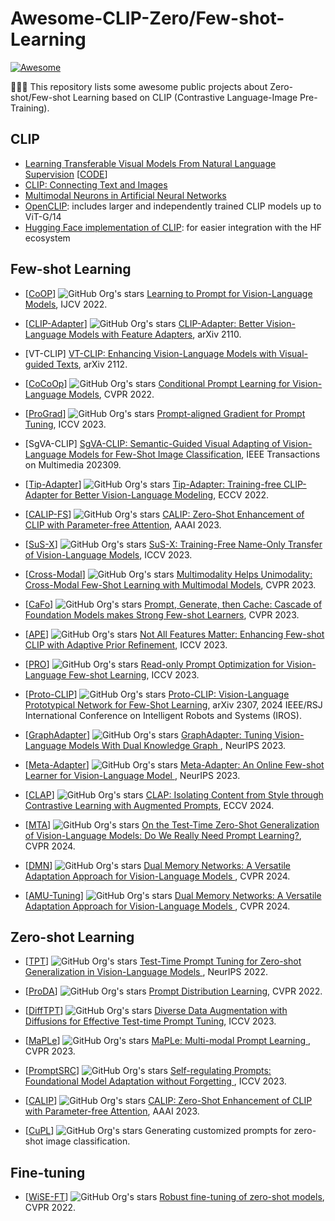 # Awesome-CLIP-Zero/Few-shot-Learning
[![Awesome](https://cdn.rawgit.com/sindresorhus/awesome/d7305f38d29fed78fa85652e3a63e154dd8e8829/media/badge.svg)](https://github.com/sindresorhus/awesome)

🚀🚀🚀 This repository lists some awesome public projects about Zero-shot/Few-shot Learning based on CLIP (Contrastive Language-Image Pre-Training).

## CLIP 
- [Learning Transferable Visual Models From Natural Language Supervision](https://arxiv.org/abs/2103.00020) [[CODE](https://github.com/openai/CLIP)]
- [CLIP: Connecting Text and Images](https://openai.com/blog/clip/)
- [Multimodal Neurons in Artificial Neural Networks](https://openai.com/blog/multimodal-neurons/)
- [OpenCLIP](https://github.com/mlfoundations/open_clip): includes larger and independently trained CLIP models up to ViT-G/14
- [Hugging Face implementation of CLIP](https://huggingface.co/docs/transformers/model_doc/clip): for easier integration with the HF ecosystem

## Few-shot Learning
* [[CoOP](https://github.com/KaiyangZhou/CoOp)] ![GitHub Org's stars](https://img.shields.io/github/stars/KaiyangZhou%2FCoOp?style=social) [Learning to Prompt for Vision-Language Models](https://arxiv.org/abs/2109.01134), IJCV 2022. 

* [[CLIP-Adapter](https://github.com/gaopengcuhk/CLIP-Adapter)] ![GitHub Org's stars](https://img.shields.io/github/stars/gaopengcuhk%2FCLIP-Adapter?style=social) [CLIP-Adapter: Better Vision-Language Models with Feature Adapters](https://arxiv.org/pdf/2110.04544.pdf), arXiv 2110.

* [VT-CLIP] [VT-CLIP: Enhancing Vision-Language Models with Visual-guided Texts](https://arxiv.org/abs/2112.02399), arXiv 2112.

* [[CoCoOp](https://github.com/KaiyangZhou/CoOp)] ![GitHub Org's stars](https://img.shields.io/github/stars/KaiyangZhou%2FCoOp?style=social) [Conditional Prompt Learning for Vision-Language Models](https://arxiv.org/abs/2203.05557), CVPR 2022.

* [[ProGrad](https://github.com/BeierZhu/Prompt-align)] ![GitHub Org's stars](https://img.shields.io/github/stars/BeierZhu%2FPrompt-align?style=social) [Prompt-aligned Gradient for Prompt Tuning](https://arxiv.org/abs/2205.14865), ICCV 2023.

* [SgVA-CLIP] [SgVA-CLIP: Semantic-Guided Visual Adapting of Vision-Language Models for Few-Shot Image Classification](https://ieeexplore.ieee.org/abstract/document/10243119), IEEE Transactions on Multimedia 202309.

* [[Tip-Adapter](https://github.com/gaopengcuhk/Tip-Adapter)] ![GitHub Org's stars](https://img.shields.io/github/stars/gaopengcuhk%2FTip-Adapter?style=social) [Tip-Adapter: Training-free CLIP-Adapter for Better Vision-Language Modeling](https://arxiv.org/pdf/2207.09519.pdf), ECCV 2022. 

* [[CALIP-FS](https://github.com/ZiyuGuo99/CALIP)] ![GitHub Org's stars](https://img.shields.io/github/stars/ZiyuGuo99%2FCALIP?style=social) [CALIP: Zero-Shot Enhancement of CLIP with Parameter-free Attention](https://arxiv.org/abs/2209.14169), AAAI 2023.

* [[SuS-X](https://github.com/vishaal27/SuS-X)] ![GitHub Org's stars](https://img.shields.io/github/stars/vishaal27%2FSuS-X?style=social) [SuS-X: Training-Free Name-Only Transfer of Vision-Language Models](https://arxiv.org/abs/2211.16198), ICCV 2023. 

* [[Cross-Modal](https://github.com/linzhiqiu/cross_modal_adaptation)] ![GitHub Org's stars](https://img.shields.io/github/stars/linzhiqiu%2Fcross_modal_adaptation?style=social) [Multimodality Helps Unimodality: Cross-Modal Few-Shot Learning with Multimodal Models](https://arxiv.org/pdf/2301.06267.pdf), CVPR 2023.

* [[CaFo](https://github.com/OpenGVLab/CaFo)] ![GitHub Org's stars](https://img.shields.io/github/stars/OpenGVLab%2FCaFo?style=social) [Prompt, Generate, then Cache: Cascade of Foundation Models makes Strong Few-shot Learners](https://arxiv.org/pdf/2303.02151.pdf), CVPR 2023. 

* [[APE](https://github.com/yangyangyang127/APE)] ![GitHub Org's stars](https://img.shields.io/github/stars/yangyangyang127%2FAPE?style=social) [Not All Features Matter: Enhancing Few-shot CLIP with Adaptive Prior Refinement](https://arxiv.org/pdf/2304.01195.pdf), ICCV 2023.
* [[PRO](https://github.com/mlvlab/RPO)] ![GitHub Org's stars](https://img.shields.io/github/stars/mlvlab%2FRPO?style=social) [Read-only Prompt Optimization for Vision-Language Few-shot Learning](https://openaccess.thecvf.com/content/ICCV2023/papers/Lee_Read-only_Prompt_Optimization_for_Vision-Language_Few-shot_Learning_ICCV_2023_paper.pdf), ICCV 2023.

* [[Proto-CLIP](https://github.com/IRVLUTD/Proto-CLIP)] ![GitHub Org's stars](https://img.shields.io/github/stars/IRVLUTD%2FProto-CLIP?style=social) [Proto-CLIP: Vision-Language Prototypical Network for Few-Shot Learning](https://arxiv.org/abs/2307.03073), arXiv 2307, 2024 IEEE/RSJ International Conference on Intelligent Robots and Systems (IROS). 

* [[GraphAdapter](https://github.com/lixinustc/GraphAdapter)] ![GitHub Org's stars](https://img.shields.io/github/stars/lixinustc%2FGraphAdapter
) [GraphAdapter: Tuning Vision-Language Models With Dual Knowledge Graph
](https://arxiv.org/abs/2309.13625), NeurIPS 2023.

* [[Meta-Adapter](https://github.com/ArsenalCheng/Meta-Adapter)] ![GitHub Org's stars](https://img.shields.io/github/stars/ArsenalCheng%2FMeta-Adapter
) [Meta-Adapter: An Online Few-shot Learner for Vision-Language Model
](https://arxiv.org/pdf/2311.03774), NeurIPS 2023.

* [[CLAP](https://github.com/YichaoCai1/CLAP)] ![GitHub Org's stars](https://img.shields.io/github/stars/YichaoCai1%2FCLAP) [CLAP: Isolating Content from Style through
Contrastive Learning with Augmented Prompts](https://arxiv.org/pdf/2311.16445), ECCV 2024.

* [[MTA](https://github.com/MaxZanella/MTA)] ![GitHub Org's stars](https://img.shields.io/github/stars/MaxZanella%2FMTA) [On the Test-Time Zero-Shot Generalization of Vision-Language Models: Do We Really Need Prompt Learning?](https://openaccess.thecvf.com/content/CVPR2024/papers/Zanella_On_the_Test-Time_Zero-Shot_Generalization_of_Vision-Language_Models_Do_We_CVPR_2024_paper.pdf), CVPR 2024.

* [[DMN](https://github.com/YBZh/DMN)] ![GitHub Org's stars](https://img.shields.io/github/stars/YBZh%2FDMN
) [Dual Memory Networks: A Versatile Adaptation Approach for Vision-Language Models
](https://arxiv.org/pdf/2403.17589), CVPR 2024.

* [[AMU-Tuning](https://github.com/YBZh/DMN)] ![GitHub Org's stars](https://img.shields.io/github/stars/YBZh%2FDMN
) [Dual Memory Networks: A Versatile Adaptation Approach for Vision-Language Models
](https://arxiv.org/pdf/2403.17589), CVPR 2024.

## Zero-shot Learning
* [[TPT](https://github.com/azshue/TPT)] ![GitHub Org's stars](https://img.shields.io/github/stars/azshue%2FTPT) [Test-Time Prompt Tuning for Zero-shot Generalization in Vision-Language Models
](https://arxiv.org/pdf/2209.07511.pdf), NeurIPS 2022.

* [[ProDA](https://github.com/bbbdylan/proda)] ![GitHub Org's stars](https://img.shields.io/github/stars/bbbdylan%2Fproda) [Prompt Distribution Learning](vhttps://arxiv.org/abs/2205.03340), CVPR 2022.

* [[DiffTPT](https://github.com/chunmeifeng/DiffTPT)] ![GitHub Org's stars](https://img.shields.io/github/stars/chunmeifeng%2FDiffTPT) [Diverse Data Augmentation with Diffusions for Effective
Test-time Prompt Tuning](https://arxiv.org/pdf/2308.06038), ICCV 2023.

* [[MaPLe](https://github.com/muzairkhattak/multimodal-prompt-learning)] ![GitHub Org's stars](https://img.shields.io/github/stars/muzairkhattak%2Fmultimodal-prompt-learning) [MaPLe: Multi-modal Prompt Learning
](https://arxiv.org/abs/2210.03117), CVPR 2023.

* [[PromptSRC](https://github.com/muzairkhattak/PromptSRC)] ![GitHub Org's stars](https://img.shields.io/github/stars/muzairkhattak%2FPromptSRC) [Self-regulating Prompts: Foundational Model Adaptation without Forgetting
](https://arxiv.org/abs/2307.06948), ICCV 2023.

* [[CALIP](https://github.com/ZiyuGuo99/CALIP)] ![GitHub Org's stars](https://img.shields.io/github/stars/ZiyuGuo99%2FCALIP?style=social) [CALIP: Zero-Shot Enhancement of CLIP with Parameter-free Attention](https://arxiv.org/abs/2209.14169), AAAI 2023.

* [[CuPL](https://github.com/sarahpratt/CuPL)] ![GitHub Org's stars](https://img.shields.io/github/stars/sarahpratt%2FCuPL?style=social) Generating customized prompts for zero-shot image classification. 

## Fine-tuning

* [[WiSE-FT](https://github.com/mlfoundations/wise-ft)] ![GitHub Org's stars](https://img.shields.io/github/stars/mlfoundations%2Fwise-ft?style=social) [Robust fine-tuning of zero-shot models](https://arxiv.org/abs/2109.01903), CVPR 2022.